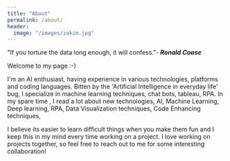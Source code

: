 ```yaml
---
title: "About"
permalink: /about/
header:
  image: "/images/zakim.jpg"
---
```


"If you torture the data long enough, it will confess."-<b><i> Ronald Coase</i></b>

Welcome to my page :-)

I'm an AI enthusiast, having experience in various technologies, platforms and coding languages.
Bitten by the 'Artificial Intelligence in everyday life' bug, I specialize in machine learning techniques, chat bots, tableau, RPA.
In my spare time , I read a lot about new technologies, AI, Machine Learning, Deep learning, RPA, Data Visualization techniques, Code Enhancing techniques,
<p>I believe its easier to learn difficult things when you make them fun and I keep this in my mind every time working on a project.
I love working on projects together, so feel free to reach out to me for some interesting collaboration!</p>
